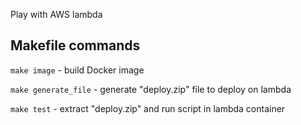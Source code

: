 Play with AWS lambda

## Makefile commands

`make image` - build Docker image

`make generate_file` - generate "deploy.zip" file to deploy on lambda

`make test` - extract "deploy.zip" and run script in lambda container
